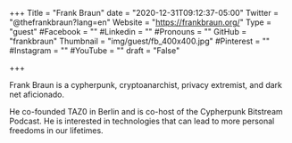 +++
Title = "Frank Braun"
date = "2020-12-31T09:12:37-05:00"
Twitter = "@thefrankbraun?lang=en"
Website = "https://frankbraun.org/"
Type = "guest"
#Facebook = ""
#Linkedin = ""
#Pronouns = ""
GitHub = "frankbraun"
Thumbnail = "img/guest/fb_400x400.jpg"
#Pinterest = ""
#Instagram = ""
#YouTube = ""
draft = "False"

+++

Frank Braun is a cypherpunk, cryptoanarchist, privacy extremist, and dark net aficionado.

He co-founded TAZ0 in Berlin and is co-host of the Cypherpunk Bitstream Podcast. He is interested in technologies that can lead to more personal freedoms in our lifetimes.
